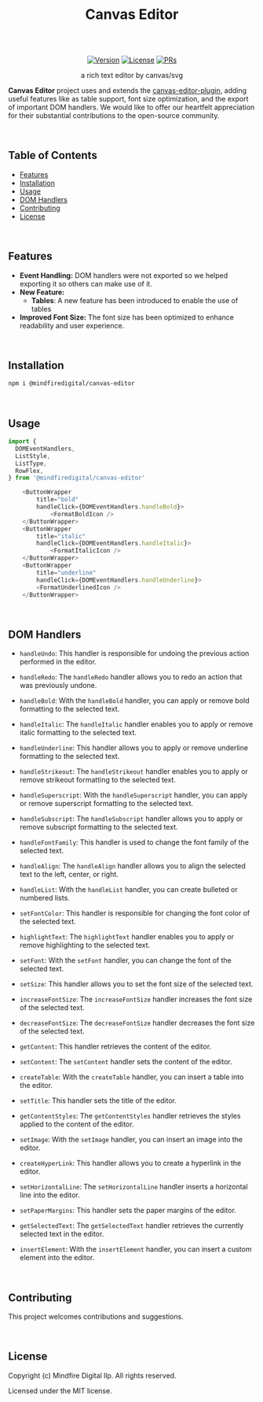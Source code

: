 <h1 align="center">Canvas Editor</h1><br><br>
<p align="center">
<a href="https://www.npmjs.com/package/@mindfiredigital/canvas-editor"><img src="https://img.shields.io/npm/v/@mindfiredigital/canvas-editor.svg?sanitize=true" alt="Version"></a>
<a href="https://www.npmjs.com/package/@mindfiredigital/canvas-editor"><img src="https://img.shields.io/npm/l/@mindfiredigital/canvas-editor.svg?sanitize=true" alt="License"></a>
<a href="https://www.npmjs.com/package/@mindfiredigital/canvas-editor"><img src="https://img.shields.io/badge/PRs-welcome-brightgreen.svg" alt="PRs"></a>
</p>

<p align="center"> a rich text editor by canvas/svg</p>

**Canvas Editor** project uses and extends the [canvas-editor-plugin](https://github.com/Hufe921/canvas-editor-plugin), adding useful features like as table support, font size optimization, and the export of important DOM handlers. We would like to offer our heartfelt appreciation for their substantial contributions to the open-source community.

<br>

## Table of Contents
- [Features](#features)
- [Installation](#installation)
- [Usage](#usage)
- [DOM Handlers](#dom-handlers)
- [Contributing](#contributing)
- [License](#license)

<br>

## Features <br>
- **Event Handling:** DOM handlers were not exported so we helped exporting it so others can make use of it.
- **New Feature:**
     - **Tables**: A new feature has been introduced to enable the use of tables
- **Improved Font Size:** The font size has been optimized to enhance readability and user experience.

<br>

## Installation
```bash
npm i @mindfiredigital/canvas-editor
```

<br>

## Usage

```javascript
import {
  DOMEventHandlers,
  ListStyle,
  ListType,
  RowFlex,
} from '@mindfiredigital/canvas-editor'

    <ButtonWrapper 
        title="bold" 
        handleClick={DOMEventHandlers.handleBold}>
            <FormatBoldIcon />
    </ButtonWrapper>
    <ButtonWrapper
        title="italic"
        handleClick={DOMEventHandlers.handleItalic}>
            <FormatItalicIcon />
    </ButtonWrapper>
    <ButtonWrapper
        title="underline"
        handleClick={DOMEventHandlers.handleUnderline}>
        <FormatUnderlinedIcon />
    </ButtonWrapper>
```

<br>

## DOM Handlers 
- `handleUndo`: This handler is responsible for undoing the previous action performed in the editor.

- `handleRedo`: The `handleRedo` handler allows you to redo an action that was previously undone.

- `handleBold`: With the `handleBold` handler, you can apply or remove bold formatting to the selected text.

- `handleItalic`: The `handleItalic` handler enables you to apply or remove italic formatting to the selected text.

- `handleUnderline`: This handler allows you to apply or remove underline formatting to the selected text.

- `handleStrikeout`: The `handleStrikeout` handler enables you to apply or remove strikeout formatting to the selected text.

- `handleSuperscript`: With the `handleSuperscript` handler, you can apply or remove superscript formatting to the selected text.

- `handleSubscript`: The `handleSubscript` handler allows you to apply or remove subscript formatting to the selected text.

- `handleFontFamily`: This handler is used to change the font family of the selected text.

- `handleAlign`: The `handleAlign` handler allows you to align the selected text to the left, center, or right.

- `handleList`: With the `handleList` handler, you can create bulleted or numbered lists.

- `setFontColor`: This handler is responsible for changing the font color of the selected text.

- `highlightText`: The `highlightText` handler enables you to apply or remove highlighting to the selected text.

- `setFont`: With the `setFont` handler, you can change the font of the selected text.

- `setSize`: This handler allows you to set the font size of the selected text.

- `increaseFontSize`: The `increaseFontSize` handler increases the font size of the selected text.

- `decreaseFontSize`: The `decreaseFontSize` handler decreases the font size of the selected text.

- `getContent`: This handler retrieves the content of the editor.

- `setContent`: The `setContent` handler sets the content of the editor.

- `createTable`: With the `createTable` handler, you can insert a table into the editor.

- `setTitle`: This handler sets the title of the editor.

- `getContentStyles`: The `getContentStyles` handler retrieves the styles applied to the content of the editor.

- `setImage`: With the `setImage` handler, you can insert an image into the editor.

- `createHyperLink`: This handler allows you to create a hyperlink in the editor.

- `setHorizontalLine`: The `setHorizontalLine` handler inserts a horizontal line into the editor.

- `setPaperMargins`: This handler sets the paper margins of the editor.

- `getSelectedText`: The `getSelectedText` handler retrieves the currently selected text in the editor.

- `insertElement`: With the `insertElement` handler, you can insert a custom element into the editor.
<br>

## Contributing
This project welcomes contributions and suggestions.

<br>

## License
Copyright (c) Mindfire Digital llp. All rights reserved.

Licensed under the MIT license.